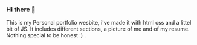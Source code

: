 ### Hi there 👋

This is my Personal portfolio wesbite, i've made it with html css and a littel bit of JS.
It includes different sections, a picture of me and of my resume.
Nothing special to be honest  :) .
